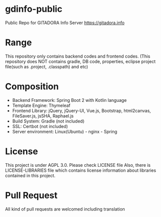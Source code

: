 # gdinfo-public
Public Repo for GITADORA Info Server
https://gitadora.info

# Range
This repository only contains backend codes and frontend codes.
(This repository does NOT contains gradle, DB code, properties, eclipse project file(such as .project, .classpath) and etc)

# Composition
- Backend Framework: Spring Boot 2 with Kotlin language
- Template Engine: Thymeleaf
- Frontend Library: jQuery, jQuery-UI, Vue.js, Bootstrap, html2canvas, FileSaver.js, jsSHA, Raphael.js
- Build System: Gradle (not included)
- SSL: Certbot (not included)
- Server environment: Linux(Ubuntu) - nginx - Spring

# License
This project is under AGPL 3.0. Please check LICENSE file
Also, there is LICENSE-LIBRARIES file which contains license information about libraries contained in this project.

# Pull Request
All kind of pull requests are welcomed including translation

